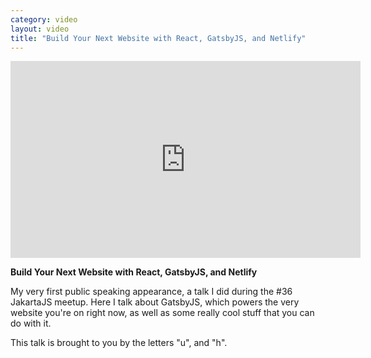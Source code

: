 ```yaml
---
category: video
layout: video
title: "Build Your Next Website with React, GatsbyJS, and Netlify"
---
```


<iframe width="560" height="315" src="https://www.youtube-nocookie.com/embed/2-UdpRZEMfk" frameborder="0" allowfullscreen></iframe>

**Build Your Next Website with React, GatsbyJS, and Netlify**

My very first public speaking appearance, a talk I did during the #36 JakartaJS meetup. Here I talk about GatsbyJS, which powers the very website you're on right now, as well as some really cool stuff that you can do with it.

This talk is brought to you by the letters "u", and "h".
